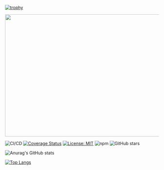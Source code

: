 [![trophy](https://github-profile-trophy.vercel.app/?username=montecarlocode&theme=radical&column=10&margin-w=auto&no-frame=true)](https://github.com/montecarlocode)

<p align="center">
  <img width="600" height="400" src="https://user-images.githubusercontent.com/102426112/178311918-ec7244cd-1b0d-48a5-8f0a-4bc8ea30c893.jpg">
</p>

![CI/CD](https://github.com/beautifulinteractions/beautiful-react-hooks/workflows/CI/CD/badge.svg)
[![Coverage Status](https://coveralls.io/repos/github/beautifulinteractions/beautiful-react-hooks/badge.svg?branch=master)](https://coveralls.io/github/beautifulinteractions/beautiful-react-hooks?branch=master)
[![License: MIT](https://img.shields.io/badge/License-MIT-yellow.svg)](https://opensource.org/licenses/MIT)
![npm](https://img.shields.io/npm/v/beautiful-react-hooks)
![GitHub stars](https://img.shields.io/github/stars/beautifulinteractions/beautiful-react-hooks?style=social)

![Anurag's GitHub stats](https://github-readme-stats.vercel.app/api?username=montecarlocode&show_icons=true&theme=cobalt&hide=contribs,prs)

[![Top Langs](https://github-readme-stats.vercel.app/api/top-langs/?username=anuraghazra&layout=compact)](https://github.com/anuraghazra/github-readme-stats)

